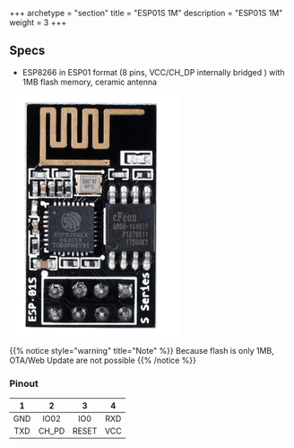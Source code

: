 +++
archetype = "section"
title = "ESP01S 1M"
description = "ESP01S 1M"
weight = 3
+++

## Specs
* ESP8266 in ESP01 format (8 pins, VCC/CH_DP internally bridged ) with 1MB flash memory, ceramic antenna  

![image](front.png?width=400px)

{{% notice style="warning" title="Note"  %}}
Because flash is only 1MB, OTA/Web Update are not possible
{{% /notice %}}

### Pinout

| 1 | 2 | 3 | 4 |
|:-:|:-:|:-:|:-:|
|GND|IO02|IO0|RXD|
|TXD|CH_PD|RESET|VCC|
